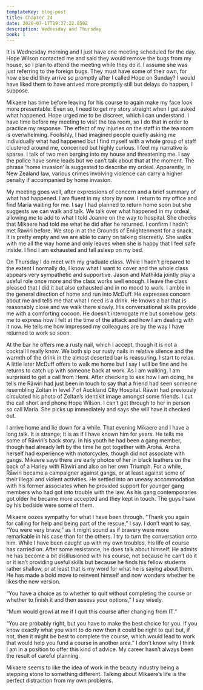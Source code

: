 ```yaml
---
templateKey: blog-post
title: Chapter 24
date: 2020-07-17T19:37:22.850Z
description: Wednesday and Thursday
book: 1
---
```

It is Wednesday morning and I just have one meeting scheduled for the day. Hope Wilson contacted me and said they would remove the bugs from my house, so I plan to attend the meeting while they do it. I assume she was just referring to the foreign bugs. They must have some of their own, for how else did they arrive so promptly after I called Hope on Sunday? I would have liked them to have arrived more promptly still but delays do happen, I suppose.

Mikaere has time before leaving for his course to again make my face look more presentable. Even so, I need to get my story straight when I get asked what happened. Hope urged me to be discreet, which I can understand. I have time before my meeting to visit the tea room, so I do that in order to practice my response. The effect of my injuries on the staff in the tea room is overwhelming. Foolishly, I had imagined people quietly asking me individually what had happened but I find myself with a whole group of staff clustered around me, concerned but highly curious. I feel my narrative is sparse. I talk of two men barging into my house and threatening me. I say the police have some leads but we can’t talk about that at the moment. The phrase ‘home invasion’ is suggested to describe my ordeal. Apparently, in New Zealand law, various crimes involving violence can carry a higher penalty if accompanied by home invasion.

My meeting goes well, after expressions of concern and a brief summary of what had happened. I am fluent in my story by now. I return to my office and find Maria waiting for me. I say I had planned to return home soon but she suggests we can walk and talk. We talk over what happened in my ordeal, allowing me to add to what I told Joanne on the way to hospital. She checks that Mikaere had told me what he did after he returned. I confirm I hadn’t met Rawiri before. We stop in at the Grounds of Enlightenment for a snack. It is pretty empty and we are able to carry on talking discreetly. She walks with me all the way home and only leaves when she is happy that I feel safe inside. I find I am exhausted and fall asleep on my bed.

On Thursday I do meet with my graduate class. While I hadn’t prepared to the extent I normally do, I know what I want to cover and the whole class appears very sympathetic and supportive. Jason and Mathilda jointly play a useful role once more and the class works well enough. I leave the class pleased that I did it but also exhausted and in no mood to work. I amble in the general direction of home and run into McDuff. He expresses concern about me and tells me that what I need is a drink. He knows a bar that is reasonably close and we walk there slowly. His conversational skills provide me with a comforting cocoon. He doesn’t interrogate me but somehow gets me to express how I felt at the time of the attack and how I am dealing with it now. He tells me how impressed my colleagues are by the way I have returned to work so soon.

At the bar he offers me a rusty nail, which I accept, though it is not a cocktail I really know. We both sip our rusty nails in relative silence and the warmth of the drink in the almost deserted bar is reassuring. I start to relax. A little later McDuff offers to walk me home but I say I will be fine and he returns to catch up with someone back at work. As I am walking, I am surprised to get a call from Hemi. After checking to see how I am doing, he tells me Rāwiri had just been in touch to say that a friend had seen someone resembling Zoltan in level 7 of Auckland CIty Hospital. Rāwiri had previously circulated his photo of Zoltan’s identikit image amongst some friends. I cut the call short and phone Hope Wilson. I can’t get through to her in person so call Maria. She picks up immediately and says she will have it checked out.

I arrive home and lie down for a while. That evening Mikaere and I have a long talk. It is strange; it is as if I have known him for years. He tells me some of Rāwiri’s back story. In his youth he had been a gang member, though had already left by the time he got together with Aroha. Aroha herself had experience with motorcycles, though did not associate with gangs. Mikaere says there are early photos of her in black leathers on the back of a Harley with Rāwiri and also on her own Triumph. For a while, Rāwiri became a campaigner against gangs, or at least against some of their illegal and violent activities. He settled into an uneasy accommodation with his former associates when he provided support for younger gang members who had got into trouble with the law. As his gang contemporaries got older he became more accepted and they kept in touch. The guys I saw by his bedside were some of them.

Mikaere oozes sympathy for what I have been through. “Thank you again for calling for help and being part of the rescue,” I say. I don’t want to say, “You were very brave,” as it might sound as if bravery were more remarkable in his case than for the others. I try to turn the conversation onto him. While I have been caught up with my own troubles, his life of course has carried on. After some resistance, he does talk about himself. He admits he has become a bit disillusioned with his course, not because he can’t do it or it isn’t providing useful skills but because he finds his fellow students rather shallow, or at least that is my word for what he is saying about them. He has made a bold move to reinvent himself and now wonders whether he likes the new version.

“You have a choice as to whether to quit without completing the course or whether to finish it and then assess your options,” I say wisely.

“Mum would growl at me if I quit this course after changing from IT.”

“You are probably right, but you have to make the best choice for you. If you know exactly what you want to do now then it could be right to quit but, if not, then it might be best to complete the course, which would lead to work that would help you fund a course in another area.” I don’t know why I think I am in a position to offer this kind of advice. My career hasn’t always been the result of careful planning.

Mikaere seems to like the idea of work in the beauty industry being a stepping stone to something different. Talking about Mikaere’s life is the perfect distraction from my own problems.